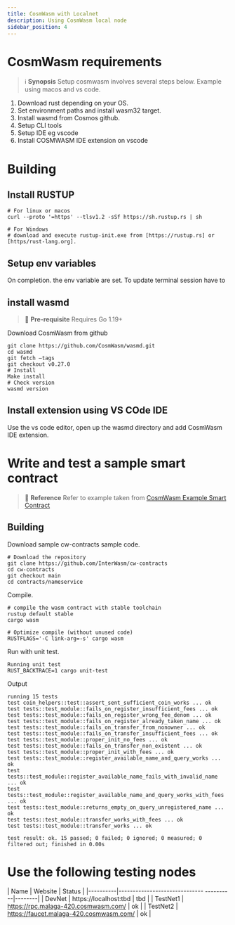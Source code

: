 ```yaml
---
title: CosmWasm with Localnet
description: Using CosmWasm local node
sidebar_position: 4
---
```


# CosmWasm requirements
> :information_source: **Synopsis**
Setup cosmwasm involves several steps below. Example using macos and vs code. 
1. Download rust depending on your OS.
1. Set environment paths and install wasm32 target.
1. Install wasmd from Cosmos github.
1. Setup CLI tools
1. Setup IDE eg vscode
1. Install COSMWASM IDE extension on vscode


# Building

## Install RUSTUP
```
# For linux or macos 
curl --proto '=https' --tlsv1.2 -sSf https://sh.rustup.rs | sh

# For Windows
# download and execute rustup-init.exe from [https://rustup.rs] or [https/rust-lang.org].
```
## Setup env variables
On completion. the env variable are set. To update terminal session  have to

## install wasmd
>:memo: **Pre-requisite**
Requires Go 1.19+

Download CosmWasm from github
```
git clone https://github.com/CosmWasm/wasmd.git
cd wasmd
git fetch —tags
git checkout v0.27.0
# Install
Make install
# Check version
wasmd version
```

## Install extension using VS COde IDE
Use the vs code editor, open up the wasmd directory and add CosmWasm IDE extension.

# Write and test a sample smart contract
>:memo: **Reference** 
Refer to example taken from [CosmWasm Example Smart Contract](https://docs.cosmwasm.com/docs/getting-started/compile-contract)

## Building
Download sample cw-contracts sample code.
```
# Download the repository
git clone https://github.com/InterWasm/cw-contracts
cd cw-contracts
git checkout main
cd contracts/nameservice
```
Compile.
```
# compile the wasm contract with stable toolchain
rustup default stable
cargo wasm

# Optimize compile (without unused code)
RUSTFLAGS='-C link-arg=-s' cargo wasm
```
Run with unit test.
```
Running unit test
RUST_BACKTRACE=1 cargo unit-test
```
Output
```
running 15 tests
test coin_helpers::test::assert_sent_sufficient_coin_works ... ok
test tests::test_module::fails_on_register_insufficient_fees ... ok
test tests::test_module::fails_on_register_wrong_fee_denom ... ok
test tests::test_module::fails_on_register_already_taken_name ... ok
test tests::test_module::fails_on_transfer_from_nonowner ... ok
test tests::test_module::fails_on_transfer_insufficient_fees ... ok
test tests::test_module::proper_init_no_fees ... ok
test tests::test_module::fails_on_transfer_non_existent ... ok
test tests::test_module::proper_init_with_fees ... ok
test tests::test_module::register_available_name_and_query_works ... ok
test tests::test_module::register_available_name_fails_with_invalid_name ... ok
test tests::test_module::register_available_name_and_query_works_with_fees ... ok
test tests::test_module::returns_empty_on_query_unregistered_name ... ok
test tests::test_module::transfer_works_with_fees ... ok
test tests::test_module::transfer_works ... ok

test result: ok. 15 passed; 0 failed; 0 ignored; 0 measured; 0 filtered out; finished in 0.00s
```

# Use the following testing nodes

| Name     | Website                                 | Status |
|----------|------------------------------ ----------|--------|
| DevNet   | https://localhost:tbd                   | tbd    |
| TestNet1 | https://rpc.malaga-420.cosmwasm.com/    | ok     |
| TestNet2 | https://faucet.malaga-420.cosmwasm.com/ | ok     |
